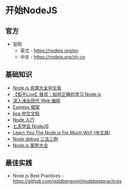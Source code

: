 # 开始NodeJS

## 官方

- 官网
  - 英文 - <https://nodejs.org/en>
  - 中文 - <https://nodejs.org/zh-cn>
  
## 基础知识

- [Node.js 资源大全中文版](https://github.com/jobbole/awesome-nodejs-cn)
- [【知乎Live】狼叔：如何正确的学习 Node.js](https://github.com/i5ting/How-to-learn-node-correctly)
- [深入浅出现代 Web 编程](https://fullstackopen.com/zh/)
- [Express 框架](https://javascript.ruanyifeng.com/nodejs/express.html)
- [koa 中文文档](https://github.com/guo-yu/koa-guide)
- [Node 入门](https://www.nodebeginner.org/index-zh-cn.html)
- [七天学会 NodeJS](https://nqdeng.github.io/7-days-nodejs/)
- [Learn You The Node.js For Much Win! (中文版)](https://www.npmjs.com/package/learnyounode-zh-cn)
- [Node debug 三法三例](https://i5ting.github.io/node-debug-tutorial/)
- [Node.js 案例大全](https://github.com/waylau/nodejs-book-samples)

## 最佳实践

- Node.js Best Practices - <https://github.com/goldbergyoni/nodebestpractices>

